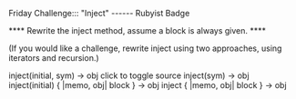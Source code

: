 Friday Challenge::: "Inject" ------ Rubyist Badge‏

**** Rewrite the inject method, assume a block is always given. ****

(If you would like a challenge, rewrite inject using two approaches, using iterators and recursion.)







inject(initial, sym) → obj click to toggle source
inject(sym) → obj
inject(initial) { |memo, obj| block } → obj
inject { |memo, obj| block } → obj